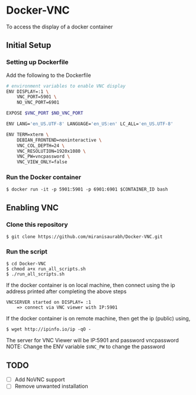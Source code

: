# Docker-VNC

To access the display of a docker container

## Initial Setup

### Setting up Dockerfile

Add the following to the Dockerfile

```bash
# environment variables to enable VNC display
ENV DISPLAY=:1 \
    VNC_PORT=5901 \
    NO_VNC_PORT=6901

EXPOSE $VNC_PORT $NO_VNC_PORT

ENV LANG='en_US.UTF-8' LANGUAGE='en_US:en' LC_ALL='en_US.UTF-8'

ENV TERM=xterm \
    DEBIAN_FRONTEND=noninteractive \
    VNC_COL_DEPTH=24 \
    VNC_RESOLUTION=1920x1080 \
    VNC_PW=vncpassword \
    VNC_VIEW_ONLY=false
```

### Run the Docker container

```
$ docker run -it -p 5901:5901 -p 6901:6901 $CONTAINER_ID bash
```
## Enabling VNC

### Clone this repository

```
$ git clone https://github.com/miranisaurabh/Docker-VNC.git
```

### Run the script

```
$ cd Docker-VNC
$ chmod a+x run_all_scripts.sh
$ ./run_all_scripts.sh
```
If the docker container is on local machine, then connect using the ip address printed after completing the above steps

```
VNCSERVER started on DISPLAY= :1 
	=> connect via VNC viewer with IP:5901
```

If the docker container is on remote machine, then get the ip (public) using,
```
$ wget http://ipinfo.io/ip -qO -
```
The server for VNC Viewer will be IP:5901 and password vncpassword
NOTE: Change the ENV variable `$VNC_PW` to change the password

## TODO

- [ ] Add NoVNC support
- [ ] Remove unwanted installation
